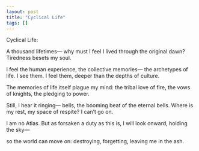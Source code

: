 ```yaml
---
layout: post
title: "Cyclical Life"
tags: []
---
```


Cyclical Life:

A thousand lifetimes—
why must I feel I lived through the original dawn?
Tiredness besets my soul.

I feel the human experience, the collective memories—
the archetypes of life. I see them. I feel them,
deeper than the depths of culture.

The memories of life itself plague my mind:
the tribal love of fire, the vows of knights,
the pledging to power.

Still, I hear it ringing—
bells, the booming beat of the eternal bells.
Where is my rest, my space of respite?
I can’t go on.

I am no Atlas.
But as forsaken a duty as this is,
I will look onward, holding the sky—

so the world can move on:
destroying,
forgetting,
leaving me in the ash.